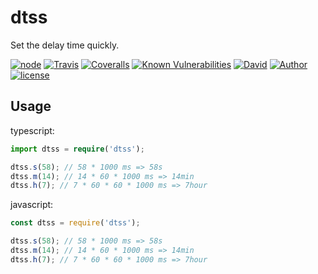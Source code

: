 # dtss

Set the delay time quickly.

[![node][NPM_URL]][NPM_HREF]
[![Travis][TRAVIS_URL]][TRAVIS_HREF]
[![Coveralls][COVERALLS_URL]][COVERALLS_HREF]
[![Known Vulnerabilities][SNYK_URL]][SNYK_HREF]
[![David][DAVID_URL]][DAVID_HREF]
[![Author][AUTHOR_URL]][AUTHOR_HREF]
[![license][LICENSE_URL]][LICENSE_HREF]

## Usage

typescript:
```typescript
import dtss = require('dtss');

dtss.s(58); // 58 * 1000 ms => 58s
dtss.m(14); // 14 * 60 * 1000 ms => 14min
dtss.h(7); // 7 * 60 * 60 * 1000 ms => 7hour
```

javascript:
```javascript
const dtss = require('dtss');

dtss.s(58); // 58 * 1000 ms => 58s
dtss.m(14); // 14 * 60 * 1000 ms => 14min
dtss.h(7); // 7 * 60 * 60 * 1000 ms => 7hour
```

[NPM_URL]: https://img.shields.io/node/v/dtss.svg?style=flat-square&maxAge=600
[NPM_HREF]: https://www.npmjs.com/package/dtss
[TRAVIS_URL]: https://img.shields.io/travis/Arylo/dtss.svg?style=flat-square&logo=travis&maxAge=600
[TRAVIS_HREF]: https://travis-ci.org/Arylo/dtss
[COVERALLS_URL]: https://img.shields.io/coveralls/github/Arylo/dtss.svg?style=flat-square&maxAge=600
[COVERALLS_HREF]: https://coveralls.io/github/Arylo/dtss
[SNYK_URL]: https://snyk.io/test/github/Arylo/dtss/badge.svg?style=flat-square&maxAge=600
[SNYK_HREF]: https://snyk.io/test/github/Arylo/dtss
[DAVID_URL]: https://img.shields.io/david/Arylo/dtss.svg?style=flat-square&maxAge=600
[DAVID_HREF]: https://github.com/Arylo/dtss
[AUTHOR_URL]: https://img.shields.io/badge/Author-AryloYeung-blue.svg?style=flat-square&maxAge=7200
[AUTHOR_HREF]: https://github.com/arylo
[LICENSE_URL]: https://img.shields.io/github/license/Arylo/npm-project-init.svg?style=flat-square&maxAge=7200
[LICENSE_HREF]: https://opensource.org/licenses/MIT